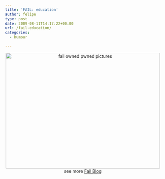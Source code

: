 ```yaml
---
title: 'FAIL: education'
author: felipe
type: post
date: 2009-08-11T14:17:22+00:00
url: /fail-education/
categories:
  - humour

---
```

<p style="text-align: center;">
  <a href="http://failblog.org/2009/07/24/educational-software-ad-fail/"><img class="mine_4712517 aligncenter" title="fail-owned-educational-software-fail" src="http://failblog.wordpress.com/files/2009/07/fail-owned-educational-software-fail.jpg" alt="fail owned pwned pictures" width="500" height="375" /></a><br /> see more <a href="http://failblog.org">Fail Blog</a>
</p>